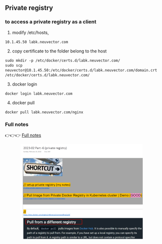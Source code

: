 ## Private registry 

### to access a private registry as a client
1. modify /etc/hosts,   
```
10.1.45.50 labk.neuvector.com
```

2. copy certificate to the folder belong to the host
```
sudo mkdir -p /etc/docker/certs.d/labk.neuvector.com/
sudo scp neuvector@10.1.45.50:/etc/docker/certs.d/labk.neuvector.com/domain.crt /etc/docker/certs.d/labk.neuvector.com/
```

3. docker login
```
docker login labk.neuvector.com  
```

4. docker pull
```
docker pull labk.neuvector.com/nginx
```

### Full notes

👉👉👉 [Full notes](../documents/private_registry.pdf)

<p align="center">
<img src="../images/private-registry.png" width="80%">
</p>
